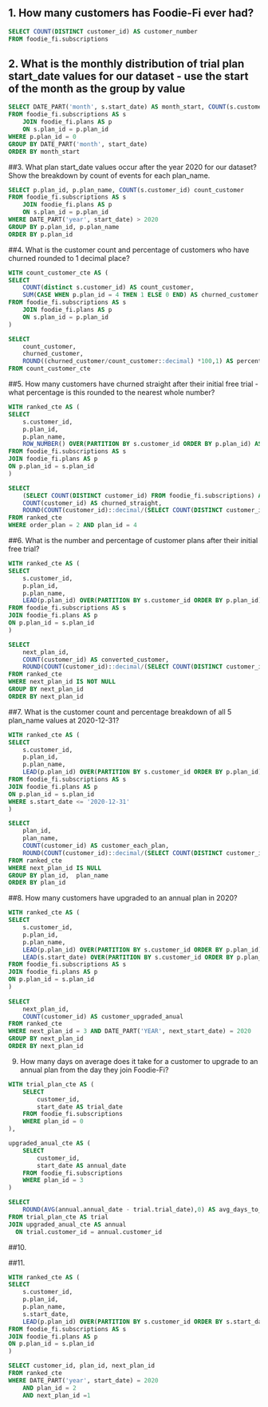 ## 1. How many customers has Foodie-Fi ever had?
```sql
SELECT COUNT(DISTINCT customer_id) AS customer_number
FROM foodie_fi.subscriptions
```
## 2. What is the monthly distribution of trial plan start_date values for our dataset - use the start of the month as the group by value
```sql
SELECT DATE_PART('month', s.start_date) AS month_start, COUNT(s.customer_id)
FROM foodie_fi.subscriptions AS s
	JOIN foodie_fi.plans AS p
	ON s.plan_id = p.plan_id
WHERE p.plan_id = 0
GROUP BY DATE_PART('month', start_date)
ORDER BY month_start
```

##3. What plan start_date values occur after the year 2020 for our dataset? Show the breakdown by count of events for each plan_name.
```sql
SELECT p.plan_id, p.plan_name, COUNT(s.customer_id) count_customer
FROM foodie_fi.subscriptions AS s
	JOIN foodie_fi.plans AS p
	ON s.plan_id = p.plan_id
WHERE DATE_PART('year', start_date) > 2020
GROUP BY p.plan_id, p.plan_name
ORDER BY p.plan_id
```
##4. What is the customer count and percentage of customers who have churned rounded to 1 decimal place?
```sql
WITH count_customer_cte AS (
SELECT 
	COUNT(distinct s.customer_id) AS count_customer,
	SUM(CASE WHEN p.plan_id = 4 THEN 1 ELSE 0 END) AS churned_customer
FROM foodie_fi.subscriptions AS s
	JOIN foodie_fi.plans AS p
	ON s.plan_id = p.plan_id
)

SELECT 
	count_customer, 
	churned_customer,
	ROUND((churned_customer/count_customer::decimal) *100,1) AS percentage_churned_customer 
FROM count_customer_cte
```
##5. How many customers have churned straight after their initial free trial - what percentage is this rounded to the nearest whole number?
```sql
WITH ranked_cte AS (
SELECT 
	s.customer_id, 
	p.plan_id, 
	p.plan_name,
	ROW_NUMBER() OVER(PARTITION BY s.customer_id ORDER BY p.plan_id) AS order_plan
FROM foodie_fi.subscriptions AS s
JOIN foodie_fi.plans AS p
ON p.plan_id = s.plan_id
)

SELECT 
	(SELECT COUNT(DISTINCT customer_id) FROM foodie_fi.subscriptions) AS count_customer,
	COUNT(customer_id) AS churned_straight,
	ROUND(COUNT(customer_id)::decimal/(SELECT COUNT(DISTINCT customer_id) FROM foodie_fi.subscriptions)*100) AS percentage_churned_straight
FROM ranked_cte
WHERE order_plan = 2 AND plan_id = 4 
```
##6. What is the number and percentage of customer plans after their initial free trial?
```sql
WITH ranked_cte AS (
SELECT 
	s.customer_id, 
	p.plan_id, 
	p.plan_name,
	LEAD(p.plan_id) OVER(PARTITION BY s.customer_id ORDER BY p.plan_id) AS next_plan_id
FROM foodie_fi.subscriptions AS s
JOIN foodie_fi.plans AS p
ON p.plan_id = s.plan_id
)

SELECT 
	next_plan_id,
	COUNT(customer_id) AS converted_customer,
	ROUND(COUNT(customer_id)::decimal/(SELECT COUNT(DISTINCT customer_id) FROM foodie_fi.subscriptions)*100) AS percentage_churned_straight
FROM ranked_cte
WHERE next_plan_id IS NOT NULL
GROUP BY next_plan_id
ORDER BY next_plan_id
```

##7. What is the customer count and percentage breakdown of all 5 plan_name values at 2020-12-31?
```sql
WITH ranked_cte AS (
SELECT 
	s.customer_id, 
	p.plan_id, 
	p.plan_name,
	LEAD(p.plan_id) OVER(PARTITION BY s.customer_id ORDER BY p.plan_id) AS next_plan_id
FROM foodie_fi.subscriptions AS s
JOIN foodie_fi.plans AS p
ON p.plan_id = s.plan_id
WHERE s.start_date <= '2020-12-31'
)

SELECT 
	plan_id, 
	plan_name,
	COUNT(customer_id) AS customer_each_plan,
	ROUND(COUNT(customer_id)::decimal/(SELECT COUNT(DISTINCT customer_id) FROM foodie_fi.subscriptions)*100,1) AS percentage_customer
FROM ranked_cte 
WHERE next_plan_id IS NULL
GROUP BY plan_id,  plan_name
ORDER BY plan_id
```

##8. How many customers have upgraded to an annual plan in 2020?
```sql
WITH ranked_cte AS (
SELECT 
	s.customer_id, 
	p.plan_id, 
	p.plan_name,
	LEAD(p.plan_id) OVER(PARTITION BY s.customer_id ORDER BY p.plan_id) AS next_plan_id,
	LEAD(s.start_date) OVER(PARTITION BY s.customer_id ORDER BY p.plan_id) AS next_start_date
FROM foodie_fi.subscriptions AS s
JOIN foodie_fi.plans AS p
ON p.plan_id = s.plan_id
)
	
SELECT 
	next_plan_id,
	COUNT(customer_id) AS customer_upgraded_anual
FROM ranked_cte 
WHERE next_plan_id = 3 AND DATE_PART('YEAR', next_start_date) = 2020
GROUP BY next_plan_id
ORDER BY next_plan_id
```

9. How many days on average does it take for a customer to upgrade to an annual plan from the day they join Foodie-Fi?
```sql
WITH trial_plan_cte AS (
    SELECT
        customer_id, 
        start_date AS trial_date
    FROM foodie_fi.subscriptions
    WHERE plan_id = 0 
),

upgraded_anual_cte AS (
    SELECT
        customer_id, 
        start_date AS annual_date
    FROM foodie_fi.subscriptions
    WHERE plan_id = 3 
)

SELECT 
    ROUND(AVG(annual.annual_date - trial.trial_date),0) AS avg_days_to_upgrade
FROM trial_plan_cte AS trial
JOIN upgraded_anual_cte AS annual
  ON trial.customer_id = annual.customer_id
```

##10. 

##11. 
```sql
WITH ranked_cte AS (
SELECT 
	s.customer_id, 
	p.plan_id, 
	p.plan_name,
	s.start_date,
	LEAD(p.plan_id) OVER(PARTITION BY s.customer_id ORDER BY s.start_date) AS next_plan_id
FROM foodie_fi.subscriptions AS s
JOIN foodie_fi.plans AS p
ON p.plan_id = s.plan_id
)

SELECT customer_id, plan_id, next_plan_id
FROM ranked_cte
WHERE DATE_PART('year', start_date) = 2020 
	AND plan_id = 2 
	AND next_plan_id =1
```

